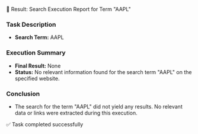 📄 Result: Search Execution Report for Term "AAPL"

### Task Description
- **Search Term:** AAPL

### Execution Summary
- **Final Result:** None
- **Status:** No relevant information found for the search term "AAPL" on the specified website.

### Conclusion
- The search for the term "AAPL" did not yield any results. No relevant data or links were extracted during this execution.

✅ Task completed successfully